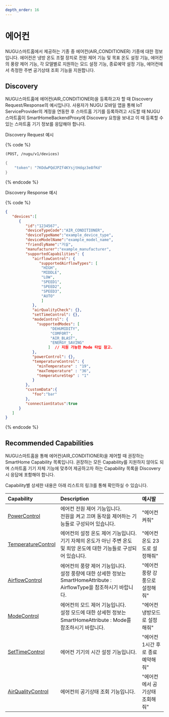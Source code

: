 ```yaml
---
depth_order: 16
---
```


# 에어컨

NUGU스마트홈에서 제공하는 기종 중 에어컨(AIR_CONDITIONER) 기종에 대한 정보입니다. 에어컨은 냉방 온도 조절 장치로 전원 제어 기능 및 목표 온도 설정 기능, 에어컨의 풍량 제어 기능, 각 모델별로 지원하는 모드 설정 기능, 종료예약 설정 기능, 에어컨에서 측정한 주변 공기상태 조회 기능을 지원합니다.

## Discovery

NUGU스마트홈에 에어컨(AIR_CONDITIONER)을 등록하고자 할 때 Discovery Request/Response의 예시입니다. 사용자가 NUGU 모바일 앱을 통해 IoT ServiceProvider의 계정을 연동한 후 스마트홈 기기를 등록하려고 시도할 때 NUGU스마트홈이 SmartHomeBackendProxy에 Discovery 요청을 보내고 이 때 등록할 수 있는 스마트홈 기기 정보를 응답해야 합니다.

Discovery Request 예시

{% code %}
```scheme
(POST, /nugu/v1/devices)

{
    "token": "7KOdwPQdJPZf4KYsjtHdqz3e8fKd"
}
```
{% endcode %}

Discovery Response 예시

{% code %}
```json
{
   "devices":[
      {
         "id":"1234567",
         "deviceTypeCode":"AIR_CONDITIONER",
         "deviceTypeName":"example_device_type",
         "deviceModelName":"example_model_name",
         "friendlyName":"거실",
         "manufacturer":"example_manufacturer",
         "supportedCapabilities": {
            "airflowControl": {
               "supportedAirflowTypes": [
                "HIGH",
                "MIDDLE",
                "LOW",
                "SPEED1",
                "SPEED2",
                "SPEED3",
                "AUTO"
                ]
            },
            "airQualityCheck": {},
            "setTimeControl": {},
            "modeControl": {
              "supportedModes": [
                    "DEHUMIDITY",
                    "COMFORT",
                    "AIR_BLAST",
                    "ENERGY_SAVING"
                   ]  // 지원 가능한 Mode 타입 참고.
            },
            "powerControl": {},
            "temperatureControl": {
              "minTemperature" : "19",
              "maxTemperature" : "36",
              "temperatureStep" : "1"
            }
         },
         "customData":{
            "foo":"bar"
         },
         "connectionStatus":true
      }
   ]
}
```
{% endcode %}

## Recommended Capabilities

NUGU스마트홈을 통해 에어컨(AIR_CONDITIONER)을 제어할 때 권장하는 SmartHome Capability 목록입니다. 권장하는 모든 Capability를 지원하지 않아도 되며 스마트홈 기기 자체 기능에 맞추어 제공하고자 하는 Capability 목록을 Discovery 시 응답에 포함해야 합니다.

Capability별 상세한 내용은 아래 리스트의 링크를 통해 확인하실 수 있습니다.

| Capability                                                                | Description                                                                           | 예시발                 |
|:--------------------------------------------------------------------------|:--------------------------------------------------------------------------------------|:--------------------|
| [PowerControl](../smarthomecapability/powercontrol-interface)             | 에어컨 전원 제어 기능입니다.<br/>전원을 켜고 끄며 동작을 제어하는 기능들로 구성되어 있습니다.                               | "에어컨 켜줘"            |
| [TemperatureControl](../smarthomecapability/temperaturecontrol-interface) | 에어컨의 설정 온도 제어 기능입니다.<br/>기기 자체의 온도가 아닌 주변 온도 및 희망 온도에 대한 기능들로 구성되어 있습니다.              | "에어컨 온도 23도로 설정해줘"  |
| [AirflowControl](../smarthomecapability/airflowcontrol-interface)         | 에어컨의 풍량 제어 기능입니다.<br/>설정 풍량에 대한 상세한 정보는 SmartHomeAttribute : AirflowType을 참조하시기 바랍니다. | "에어컨 풍량 강풍으로 설정해줘"  |
| [ModeControl](../smarthomecapability/modecontrol-interface)               | 에어컨의 모드 제어 기능입니다.<br/>설정 모드에 대한 상세헌 정보는 SmartHomeAttribute : Mode를 참조하시기 바랍니다.        | "에어컨 냉방모드로 설정해줘"    |
| [SetTimeControl](../smarthomecapability/settimecontrol-interface)         | 에어컨 기기의 시간 설정 기능입니다.                                                                  | "에어컨 1시간 후로 종료예약해줘" |
| [AirQualityControl](../smarthomecapability/airqualitycheck-interface)     | 에어컨의 공기상태 조회 기능입니다.                                                                   | "에어컨에서 공기상태 조회해줘"   |

